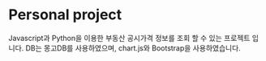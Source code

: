 # Personal project
Javascript과 Python을 이용한 부동산 공시가격 정보를 조회 할 수 있는 프로젝트 입니다. 
DB는 몽고DB를 사용하였으며, chart.js와 Bootstrap을 사용하였습니다. 
